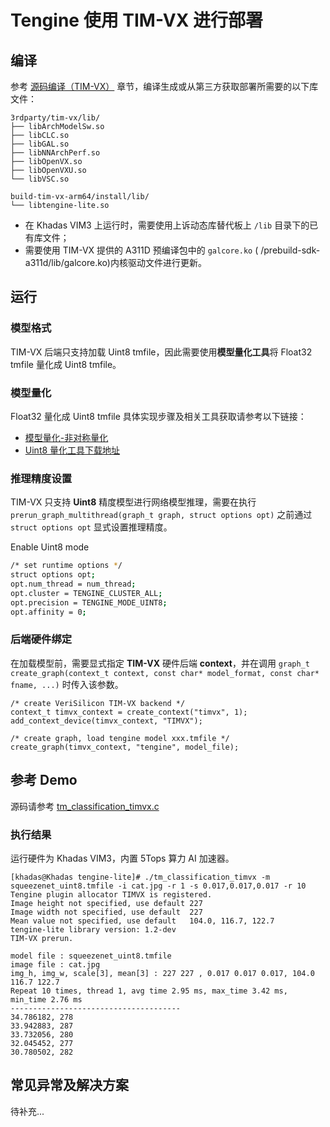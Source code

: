 # Tengine 使用 TIM-VX 进行部署

## 编译

参考 [源码编译（TIM-VX）](../source_compile/compile_timvx.md) 章节，编译生成或从第三方获取部署所需要的以下库文件：

```
3rdparty/tim-vx/lib/
├── libArchModelSw.so
├── libCLC.so
├── libGAL.so
├── libNNArchPerf.so
├── libOpenVX.so
├── libOpenVXU.so
└── libVSC.so

build-tim-vx-arm64/install/lib/
└── libtengine-lite.so
```

- 在 Khadas VIM3 上运行时，需要使用上诉动态库替代板上 `/lib` 目录下的已有库文件；
- 需要使用 TIM-VX 提供的 A311D 预编译包中的 `galcore.ko` ( /prebuild-sdk-a311d/lib/galcore.ko)内核驱动文件进行更新。

## 运行

### 模型格式

TIM-VX 后端只支持加载 Uint8 tmfile，因此需要使用**模型量化工具**将 Float32 tmfile 量化成 Uint8 tmfile。

### 模型量化

Float32 量化成 Uint8 tmfile 具体实现步骤及相关工具获取请参考以下链接：

- [模型量化-非对称量化](../user_guides/quant_tool_uint8.md)
- [Uint8 量化工具下载地址](https://github.com/OAID/Tengine/releases/download/lite-v1.3/quant_tool_uint8)

### 推理精度设置

TIM-VX 只支持 **Uint8** 精度模型进行网络模型推理，需要在执行 `prerun_graph_multithread(graph_t graph, struct options opt)` 之前通过 `struct options opt` 显式设置推理精度。

Enable Uint8 mode

```bash
/* set runtime options */
struct options opt;
opt.num_thread = num_thread;
opt.cluster = TENGINE_CLUSTER_ALL;
opt.precision = TENGINE_MODE_UINT8;
opt.affinity = 0;
```

### 后端硬件绑定

在加载模型前，需要显式指定 **TIM-VX** 硬件后端 **context**，并在调用 `graph_t create_graph(context_t context, const char* model_format, const char* fname, ...)` 时传入该参数。

```
/* create VeriSilicon TIM-VX backend */
context_t timvx_context = create_context("timvx", 1);
add_context_device(timvx_context, "TIMVX");

/* create graph, load tengine model xxx.tmfile */
create_graph(timvx_context, "tengine", model_file);
```

## 参考 Demo

源码请参考 [tm_classification_timvx.c](https://github.com/OAID/Tengine/blob/tengine-lite/examples/tm_classification_timvx.c)

### 执行结果

运行硬件为 Khadas VIM3，内置 5Tops 算力 AI 加速器。

```
[khadas@Khadas tengine-lite]# ./tm_classification_timvx -m squeezenet_uint8.tmfile -i cat.jpg -r 1 -s 0.017,0.017,0.017 -r 10
Tengine plugin allocator TIMVX is registered.
Image height not specified, use default 227
Image width not specified, use default  227
Mean value not specified, use default   104.0, 116.7, 122.7
tengine-lite library version: 1.2-dev
TIM-VX prerun.

model file : squeezenet_uint8.tmfile
image file : cat.jpg
img_h, img_w, scale[3], mean[3] : 227 227 , 0.017 0.017 0.017, 104.0 116.7 122.7
Repeat 10 times, thread 1, avg time 2.95 ms, max_time 3.42 ms, min_time 2.76 ms
--------------------------------------
34.786182, 278
33.942883, 287
33.732056, 280
32.045452, 277
30.780502, 282
```

## 常见异常及解决方案

待补充...

